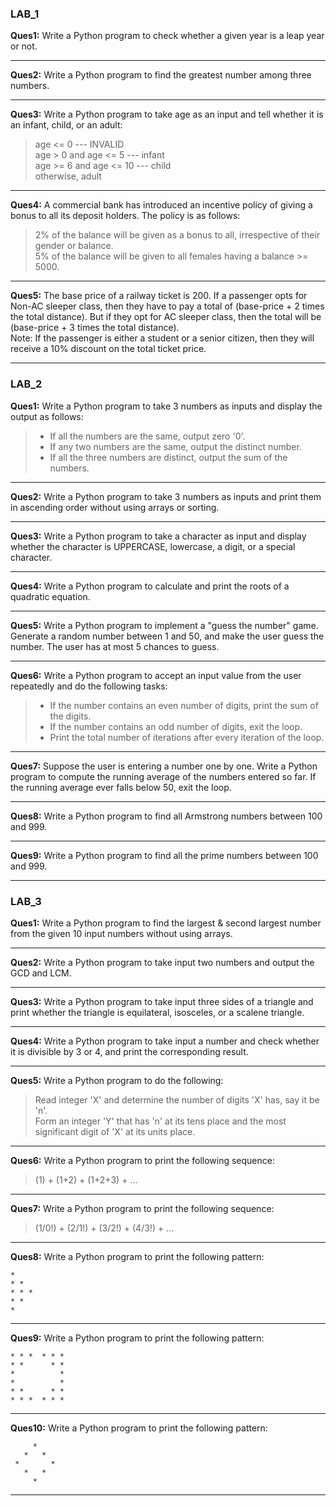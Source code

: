 ### LAB_1

**Ques1:** Write a Python program to check whether a given year is a leap year or not.

---

**Ques2:** Write a Python program to find the greatest number among three numbers.

---

**Ques3:** Write a Python program to take age as an input and tell whether it is an infant, child, or an adult:  
> age <= 0 --- INVALID  
> age > 0 and age <= 5 --- infant  
> age >= 6 and age <= 10 --- child  
> otherwise, adult  

---

**Ques4:** A commercial bank has introduced an incentive policy of giving a bonus to all its deposit holders. The policy is as follows:  
> 2% of the balance will be given as a bonus to all, irrespective of their gender or balance.  
> 5% of the balance will be given to all females having a balance >= 5000.

---

**Ques5:** The base price of a railway ticket is 200. If a passenger opts for Non-AC sleeper class, then they have to pay a total of (base-price + 2 times the total distance). But if they opt for AC sleeper class, then the total will be (base-price + 3 times the total distance).  
Note: If the passenger is either a student or a senior citizen, then they will receive a 10% discount on the total ticket price.

---

### LAB_2

**Ques1:** Write a Python program to take 3 numbers as inputs and display the output as follows:  
> - If all the numbers are the same, output zero '0'.  
> - If any two numbers are the same, output the distinct number.  
> - If all the three numbers are distinct, output the sum of the numbers.

---

**Ques2:** Write a Python program to take 3 numbers as inputs and print them in ascending order without using arrays or sorting.

---

**Ques3:** Write a Python program to take a character as input and display whether the character is UPPERCASE, lowercase, a digit, or a special character.

---

**Ques4:** Write a Python program to calculate and print the roots of a quadratic equation.

---

**Ques5:** Write a Python program to implement a "guess the number" game. Generate a random number between 1 and 50, and make the user guess the number. The user has at most 5 chances to guess.

---

**Ques6:** Write a Python program to accept an input value from the user repeatedly and do the following tasks:  
> - If the number contains an even number of digits, print the sum of the digits.  
> - If the number contains an odd number of digits, exit the loop.  
> - Print the total number of iterations after every iteration of the loop.

---

**Ques7:** Suppose the user is entering a number one by one. Write a Python program to compute the running average of the numbers entered so far. If the running average ever falls below 50, exit the loop.

---

**Ques8:** Write a Python program to find all Armstrong numbers between 100 and 999.

---

**Ques9:** Write a Python program to find all the prime numbers between 100 and 999.

---

### LAB_3

**Ques1:** Write a Python program to find the largest & second largest number from the given 10 input numbers without using arrays.

---

**Ques2:** Write a Python program to take input two numbers and output the GCD and LCM.

---

**Ques3:** Write a Python program to take input three sides of a triangle and print whether the triangle is equilateral, isosceles, or a scalene triangle.

---

**Ques4:** Write a Python program to take input a number and check whether it is divisible by 3 or 4, and print the corresponding result.

---

**Ques5:** Write a Python program to do the following:  
> Read integer 'X' and determine the number of digits 'X' has, say it be 'n'.  
> Form an integer 'Y' that has 'n' at its tens place and the most significant digit of 'X' at its units place.

---

**Ques6:** Write a Python program to print the following sequence:  
> (1) + (1+2) + (1+2+3) + ...

---

**Ques7:** Write a Python program to print the following sequence:  
> (1/0!) + (2/1!) + (3/2!) + (4/3!) + ...

---

**Ques8:** Write a Python program to print the following pattern:
```
*
* *
* * *
* *
*
```

---

**Ques9:** Write a Python program to print the following pattern:
```
* * *  * * *
* *      * *
*          *
*          *
* *      * *
* * *  * * *
```

---

**Ques10:** Write a Python program to print the following pattern:
```
     *
   *   *
 *       *
   *   *
     *
```

---
